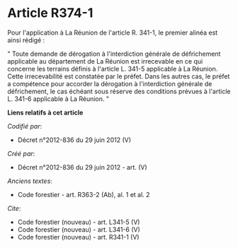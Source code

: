 # Article R374-1

Pour l'application à La Réunion de l'article R. 341-1, le premier alinéa est ainsi rédigé : 

" Toute demande de dérogation à l'interdiction générale de défrichement applicable au département de La Réunion est
irrecevable en ce qui concerne les terrains définis à l'article L. 341-5 applicable à La Réunion. Cette irrecevabilité est
constatée par le préfet. Dans les autres cas, le préfet a compétence pour accorder la dérogation à l'interdiction générale de
défrichement, le cas échéant sous réserve des conditions prévues à l'article L. 341-6 applicable à La Réunion. "

**Liens relatifs à cet article**

_Codifié par_:

  - Décret n°2012-836 du 29 juin 2012 (V)

_Créé par_:

  - Décret n°2012-836 du 29 juin 2012 - art. (V)

_Anciens textes_:

  - Code forestier - art. R363-2 (Ab), al. 1 et al. 2

_Cite_:

  - Code forestier (nouveau) - art. L341-5 (V)
  - Code forestier (nouveau) - art. L341-6 (V)
  - Code forestier (nouveau) - art. R341-1 (V)
